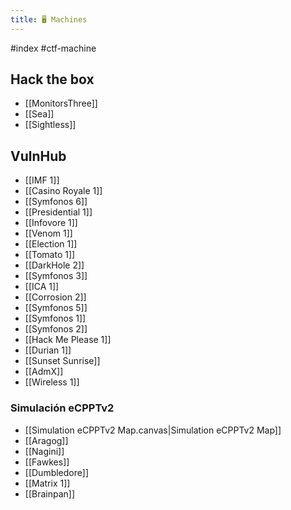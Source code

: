 ```yaml
---
title: 🖥️ Machines
---
```


#index #ctf-machine 

## Hack the box
- [[MonitorsThree]]
- [[Sea]]
- [[Sightless]]

## VulnHub
- [[IMF 1]]
- [[Casino Royale 1]]
- [[Symfonos 6]]
- [[Presidential 1]]
- [[Infovore 1]]
- [[Venom 1]]
- [[Election 1]]
- [[Tomato 1]]
- [[DarkHole 2]]
- [[Symfonos 3]]
- [[ICA 1]]
- [[Corrosion 2]]
- [[Symfonos 5]]
- [[Symfonos 1]]
- [[Symfonos 2]]
- [[Hack Me Please 1]]
- [[Durian 1]]
- [[Sunset Sunrise]]
- [[AdmX]]
- [[Wireless 1]]

### Simulación eCPPTv2
- [[Simulation eCPPTv2 Map.canvas|Simulation eCPPTv2 Map]]
- [[Aragog]]
- [[Nagini]]
- [[Fawkes]]
- [[Dumbledore]]
- [[Matrix 1]]
- [[Brainpan]]



